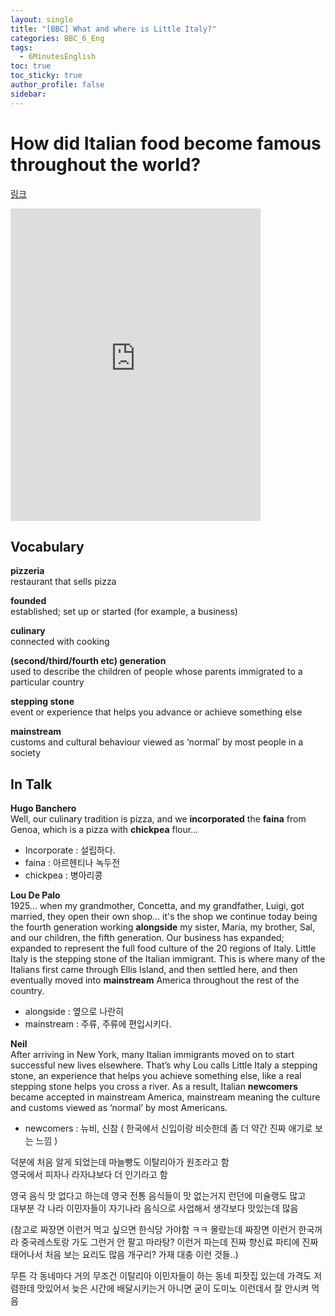 ```yaml
---
layout: single
title: "[BBC] What and where is Little Italy?"
categories: BBC_6_Eng
tags:
  - 6MinutesEnglish
toc: true
toc_sticky: true
author_profile: false
sidebar:
---
```

# How did Italian food become famous throughout the world? 

[링크](https://www.bbc.co.uk/learningenglish/korean/features/6-minute-english_2023/ep-231130)

<iframe width="400" height="500" frameborder="0" src="https://www.bbc.co.uk/programmes/p0gwt6nb/player"></iframe>

## Vocabulary

**pizzeria**  
restaurant that sells pizza

**founded**  
established; set up or started (for example, a business)

**culinary**  
connected with cooking

**(second/third/fourth etc) generation**  
used to describe the children of people whose parents immigrated to a particular country

**stepping stone**  
event or experience that helps you advance or achieve something else

**mainstream**  
customs and cultural behaviour viewed as ‘normal’ by most people in a society


## In Talk

**Hugo Banchero**  
Well, our culinary tradition is pizza, and we **incorporated** the **faina** from Genoa, which is a pizza with **chickpea** flour…
- Incorporate : 설립하다.
- faina : 아르헨티나 녹두전
- chickpea : 병아리콩

**Lou De Palo**  
1925… when my grandmother, Concetta, and my grandfather, Luigi, got married, they open their own shop… it's the shop we continue today being the fourth generation working **alongside** my sister, Maria, my brother, Sal, and our children, the fifth generation. Our business has expanded; expanded to represent the full food culture of the 20 regions of Italy. Little Italy is the stepping stone of the Italian immigrant. This is where many of the Italians first came through Ellis Island, and then settled here, and then eventually moved into **mainstream** America throughout the rest of the country.
- alongside : 옆으로 나란히
- mainstream : 주류, 주류에 편입시키다.

**Neil**  
After arriving in New York, many Italian immigrants moved on to start successful new lives elsewhere. That’s why Lou calls Little Italy a stepping stone, an experience that helps you achieve something else, like a real stepping stone helps you cross a river. As a result, Italian **newcomers** became accepted in mainstream America, mainstream meaning the culture and customs viewed as ‘normal’ by most Americans.
- newcomers : 뉴비, 신참 ( 한국에서 신입이랑 비슷한데 좀 더 약간 진짜 애기로 보는 느낌 )

덕분에 처음 알게 되었는데 마늘빵도 이탈리아가 원조라고 함   
영국에서 피자나 라자냐보다 더 인기라고 함  

영국 음식 맛 없다고 하는데 영국 전통 음식들이 맛 없는거지 런던에 미슐랭도 많고   
대부분 각 나라 이민자들이 자기나라 음식으로 사업해서 생각보다 맛있는데 많음  

(참고로 짜장면 이런거 먹고 싶으면 한식당 가야함 ㅋㅋ 몰랐는데 짜장면 이런거 한국꺼라 중국레스토랑 가도 그런거 안 팔고 마라탕? 이런거 파는데 진짜 향신료 파티에 진짜 태어나서 처음 보는 요리도 많음 개구리? 가재 대충 이런 것들..)   

무튼 각 동네마다 거의 무조건 이탈리아 이민자들이 하는 동네 피잣집 있는데 가격도 저렴한데 맛있어서 늦은 시간에 배달시키는거 아니면 굳이 도미노 이런데서 잘 안시켜 먹음  



